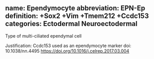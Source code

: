 name: Ependymocyte
abbreviation: EPN-Ep
definition: +Sox2 +Vim +Tmem212 +Ccdc153
categories: Ectodermal Neuroectodermal 
---

Type of multi-ciliated ependymal cell

Justification:
Ccdc153 used as an ependymocyte marker
doi:  10.1038/nn.4495
https://doi.org/10.1016/j.celrep.2017.03.004
